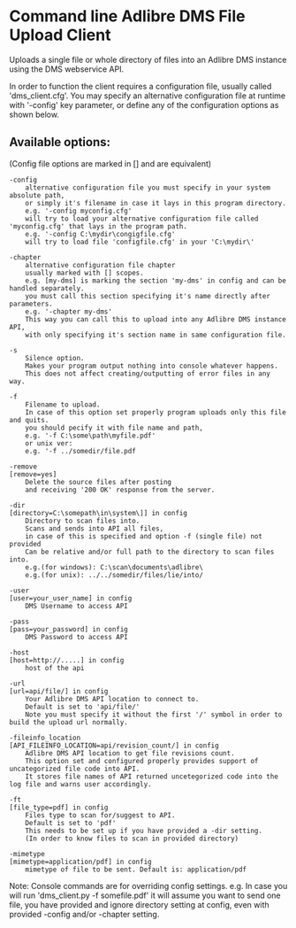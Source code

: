 # Command line Adlibre DMS File Upload Client

Uploads a single file or whole directory of files into an Adlibre DMS instance using the DMS webservice API.

In order to function the client requires a configuration file, usually called 'dms_client.cfg'.
You may specify an alternative configuration file at runtime with '-config' key parameter, or define any of the configuration options as shown below.

## Available options:

(Config file options are marked in [] and are equivalent)

    -config
        alternative configuration file you must specify in your system absolute path,
        or simply it's filename in case it lays in this program directory.
        e.g. '-config myconfig.cfg'
        will try to load your alternative configuration file called 'myconfig.cfg' that lays in the program path.
        e.g. '-config C:\mydir\congigfile.cfg'
        will try to load file 'configfile.cfg' in your 'C:\mydir\'

    -chapter
        alternative configuration file chapter
        usually marked with [] scopes.
        e.g. [my-dms] is marking the section 'my-dms' in config and can be handled separately.
        you must call this section specifying it's name directly after parameters.
        e.g. '-chapter my-dms'
        This way you can call this to upload into any Adlibre DMS instance API,
        with only specifying it's section name in same configuration file.

    -s
        Silence option.
        Makes your program output nothing into console whatever happens.
        This does not affect creating/outputting of error files in any way.

    -f
        Filename to upload.
        In case of this option set properly program uploads only this file and quits.
        you should pecify it with file name and path,
        e.g. '-f C:\some\path\myfile.pdf'
        or unix ver:
        e.g. '-f ../somedir/file.pdf

    -remove
    [remove=yes]
        Delete the source files after posting
        and receiving '200 OK' response from the server.

    -dir
    [directory=C:\somepath\in\system\]] in config
        Directory to scan files into.
        Scans and sends into API all files,
        in case of this is specified and option -f (single file) not provided
        Can be relative and/or full path to the directory to scan files into.
        e.g.(for windows): C:\scan\documents\adlibre\
        e.g.(for unix): ../../somedir/files/lie/into/

    -user
    [user=your_user_name] in config
        DMS Username to access API

    -pass
    [pass=your_password] in config
        DMS Password to access API

    -host
    [host=http://.....] in config
        host of the api

    -url
    [url=api/file/] in config
        Your Adlibre DMS API location to connect to.
        Default is set to 'api/file/'
        Note you must specify it without the first '/' symbol in order to build the upload url normally.

    -fileinfo_location
    [API_FILEINFO_LOCATION=api/revision_count/] in config
        Adlibre DMS API location to get file revisions count.
        This option set and configured properly provides support of uncategorized file code into API.
        It stores file names of API returned uncetegorized code into the log file and warns user accordingly.

    -ft
    [file_type=pdf] in config
        Files type to scan for/suggest to API.
        Default is set to 'pdf'
        This needs to be set up if you have provided a -dir setting.
        (In order to know files to scan in provided directory)

    -mimetype
    [mimetype=application/pdf] in config
        mimetype of file to be sent. Default is: application/pdf

Note: Console commands are for overriding config settings.
e.g. In case you will run 'dms_client.py -f somefile.pdf'
it will assume you want to send one file, you have provided and ignore directory setting at config,
even with provided -config and/or -chapter setting.

